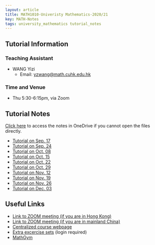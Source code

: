 ```yaml
---
layout: article
title: MATH1010-Univeristy Mathematics-2020/21
key: MATH-Notes
tags: university_mathematics tutorial_notes
---
```


## Tutorial Information
### Teaching Assistant
 + WANG Yizi
   + Email: yzwang@math.cuhk.edu.hk

### Time and Venue
+ Thu 5:30-6:15pm, via Zoom


## Tutorial Notes
[Click here](https://mycuhk-my.sharepoint.com/:f:/g/personal/1155076883_link_cuhk_edu_hk/Erhnc4Ks7SBCjkAr4VCY6EUBl54p5JvOzlciBD3peMZIsw) to access the notes in OneDrive if you cannot open the files directly.

+ [Tutorial on Sep. 17](https://yzwang.xyz/assets/notes/Tutorial_0917.pdf)
+ [Tutorial on Sep. 24](https://yzwang.xyz/assets/notes/Tutorial_0924.pdf)
+ [Tutorial on Oct. 08](https://yzwang.xyz/assets/notes/Tutorial_1008.pdf)
+ [Tutorial on Oct. 15](https://yzwang.xyz/assets/notes/Tutorial_1015.pdf)
+ [Tutorial on Oct. 22](https://yzwang.xyz/assets/notes/Tutorial_1022.pdf)
+ [Tutorial on Oct. 29](https://yzwang.xyz/assets/notes/Tutorial_1028.pdf)
+ [Tutorial on Nov. 12](https://yzwang.xyz/assets/notes/Tutorial_1112.pdf)
+ [Tutorial on Nov. 19](https://yzwang.xyz/assets/notes/Tutorial_1119.pdf)
+ [Tutorial on Nov. 26](https://yzwang.xyz/assets/notes/Tutorial_1126.pdf)
+ [Tutorial on Dec. 03](https://yzwang.xyz/assets/notes/Tutorial_1203.pdf)


## Useful Links
+ [Link to ZOOM meeting (if you are in Hong Kong)](https://cuhk.zoom.us/j/97240229718?pwd=dm9Hb0pmaE9pL1VOd3hhdnZnNEI0UT09)
+ [Link to ZOOM meeting (if you are in mainland China)](https://cuhk.zoom.com.cn/j/97240229718?pwd=dm9Hb0pmaE9pL1VOd3hhdnZnNEI0UT09)
+ [Centralized course webpage](https://www.math.cuhk.edu.hk/~math1010/)
+ [Extra excercise sets](https://www.math.cuhk.edu.hk/~math1010/notes/) (login required)
+ [MathGym](https://www.math.cuhk.edu.hk/student-centre/mathgym)

